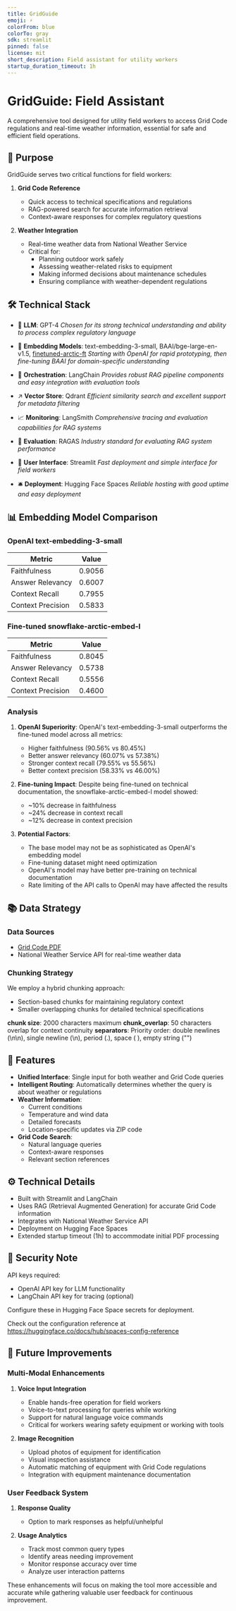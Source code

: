 ```yaml
---
title: GridGuide
emoji: ⚡
colorFrom: blue
colorTo: gray
sdk: streamlit
pinned: false
license: mit
short_description: Field assistant for utility workers
startup_duration_timeout: 1h
---
```


# GridGuide: Field Assistant

A comprehensive tool designed for utility field workers to access Grid Code regulations and real-time weather information, essential for safe and efficient field operations.

## 🎯 Purpose

GridGuide serves two critical functions for field workers:

1. **Grid Code Reference**
   - Quick access to technical specifications and regulations
   - RAG-powered search for accurate information retrieval
   - Context-aware responses for complex regulatory questions

2. **Weather Integration**
   - Real-time weather data from National Weather Service
   - Critical for:
     - Planning outdoor work safely
     - Assessing weather-related risks to equipment
     - Making informed decisions about maintenance schedules
     - Ensuring compliance with weather-dependent regulations

## 🛠️ Technical Stack

- 🤖 **LLM**: GPT-4 
*Chosen for its strong technical understanding and ability to process complex regulatory language*

- 🔢 **Embedding Models**: text-embedding-3-small, BAAI/bge-large-en-v1.5, [finetuned-arctic-ft](https://huggingface.co/vanessaprzybylo/finetuned_arctic_ft)
*Starting with OpenAI for rapid prototyping, then fine-tuning BAAI for domain-specific understanding*

- 🎺 **Orchestration**: LangChain
*Provides robust RAG pipeline components and easy integration with evaluation tools*

- ↗️ **Vector Store**: Qdrant
*Efficient similarity search and excellent support for metadata filtering*

- 📈 **Monitoring**: LangSmith
*Comprehensive tracing and evaluation capabilities for RAG systems*

- 📐 **Evaluation**: RAGAS
*Industry standard for evaluating RAG system performance*

- 💬 **User Interface**: Streamlit
*Fast deployment and simple interface for field workers*

- 🛎️ **Deployment**: Hugging Face Spaces
*Reliable hosting with good uptime and easy deployment*

## 📊 Embedding Model Comparison

### OpenAI text-embedding-3-small
| Metric               | Value   |
|---------------------|---------|
| Faithfulness        | 0.9056  |
| Answer Relevancy    | 0.6007  |
| Context Recall      | 0.7955  |
| Context Precision   | 0.5833  |

### Fine-tuned snowflake-arctic-embed-l
| Metric               | Value   |
|---------------------|---------|
| Faithfulness        | 0.8045  |
| Answer Relevancy    | 0.5738  |
| Context Recall      | 0.5556  |
| Context Precision   | 0.4600  |

### Analysis

1. **OpenAI Superiority**: OpenAI's text-embedding-3-small outperforms the fine-tuned model across all metrics:
   - Higher faithfulness (90.56% vs 80.45%)
   - Better answer relevancy (60.07% vs 57.38%)
   - Stronger context recall (79.55% vs 55.56%)
   - Better context precision (58.33% vs 46.00%)

2. **Fine-tuning Impact**: Despite being fine-tuned on technical documentation, the snowflake-arctic-embed-l model showed:
   - ~10% decrease in faithfulness
   - ~24% decrease in context recall
   - ~12% decrease in context precision

3. **Potential Factors**:
   - The base model may not be as sophisticated as OpenAI's embedding model
   - Fine-tuning dataset might need optimization
   - OpenAI's model may have better pre-training on technical documentation
   - Rate limiting of the API calls to OpenAI may have affected the results

## 📚 Data Strategy

### Data Sources
- [Grid Code PDF](https://www.nationalgrid.com/sites/default/files/documents/8589935310-Complete%20Grid%20Code.pdf)
- National Weather Service API for real-time weather data

### Chunking Strategy
We employ a hybrid chunking approach:
- Section-based chunks for maintaining regulatory context
- Smaller overlapping chunks for detailed technical specifications

**chunk size**: 2000 characters maximum
**chunk_overlap**: 50 characters overlap for context continuity
**separators**: Priority order: double newlines (\n\n), single newline (\n), period (.), space ( ), empty string ("")

## 🔧 Features

- **Unified Interface**: Single input for both weather and Grid Code queries
- **Intelligent Routing**: Automatically determines whether the query is about weather or regulations
- **Weather Information**:
  - Current conditions
  - Temperature and wind data
  - Detailed forecasts
  - Location-specific updates via ZIP code
- **Grid Code Search**:
  - Natural language queries
  - Context-aware responses
  - Relevant section references

## ⚙️ Technical Details

- Built with Streamlit and LangChain
- Uses RAG (Retrieval Augmented Generation) for accurate Grid Code information
- Integrates with National Weather Service API
- Deployment on Hugging Face Spaces
- Extended startup timeout (1h) to accommodate initial PDF processing

## 🔐 Security Note

API keys required:
- OpenAI API key for LLM functionality
- LangChain API key for tracing (optional)

Configure these in Hugging Face Space secrets for deployment.

Check out the configuration reference at https://huggingface.co/docs/hub/spaces-config-reference

## 🔮 Future Improvements

### Multi-Modal Enhancements
1. **Voice Input Integration**
   - Enable hands-free operation for field workers
   - Voice-to-text processing for queries while working
   - Support for natural language voice commands
   - Critical for workers wearing safety equipment or working with tools

2. **Image Recognition**
   - Upload photos of equipment for identification
   - Visual inspection assistance
   - Automatic matching of equipment with Grid Code regulations
   - Integration with equipment maintenance documentation

### User Feedback System
1. **Response Quality**
   - Option to mark responses as helpful/unhelpful

2. **Usage Analytics**
   - Track most common query types
   - Identify areas needing improvement
   - Monitor response accuracy over time
   - Analyze user interaction patterns


These enhancements will focus on making the tool more accessible and accurate while gathering valuable user feedback for continuous improvement.
